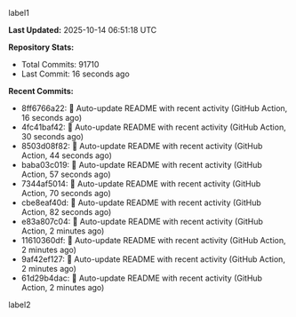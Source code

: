 
label1 
<!-- ACTIVITY_START -->
**Last Updated:** 2025-10-14 06:51:18 UTC

**Repository Stats:**
- Total Commits: 91710
- Last Commit: 16 seconds ago

**Recent Commits:**
- 8ff6766a22: 🤖 Auto-update README with recent activity (GitHub Action, 16 seconds ago)
- 4fc41baf42: 🤖 Auto-update README with recent activity (GitHub Action, 30 seconds ago)
- 8503d08f82: 🤖 Auto-update README with recent activity (GitHub Action, 44 seconds ago)
- baba03c019: 🤖 Auto-update README with recent activity (GitHub Action, 57 seconds ago)
- 7344af5014: 🤖 Auto-update README with recent activity (GitHub Action, 70 seconds ago)
- cbe8eaf40d: 🤖 Auto-update README with recent activity (GitHub Action, 82 seconds ago)
- e83a807c04: 🤖 Auto-update README with recent activity (GitHub Action, 2 minutes ago)
- 11610360df: 🤖 Auto-update README with recent activity (GitHub Action, 2 minutes ago)
- 9af42ef127: 🤖 Auto-update README with recent activity (GitHub Action, 2 minutes ago)
- 61d29b4dac: 🤖 Auto-update README with recent activity (GitHub Action, 2 minutes ago)
<!-- ACTIVITY_END -->

label2
